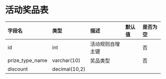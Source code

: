 # 活动奖品表

| 字段名 | 类型 | 描述 | 默认值 | 是否为空 |
| :--- | :--- | :--- | :--- | :--- |
| id | int | 活动规则自增主键 |  | 否 |
| prize\_type\_name | varchar\(10\) | 奖品类型 |  | 否 |
| discount | decimal\(10,2\) |  |  |  |



